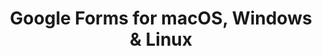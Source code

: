 ---
name: Google Forms
url: 'https://forms.google.com'
category: Productivity
title: 'Google Forms for macOS, Windows & Linux'
key: google-forms

---